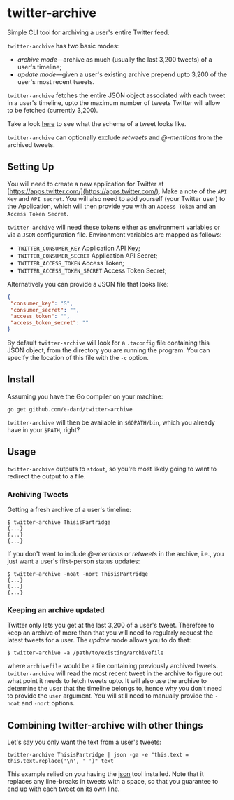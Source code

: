 # twitter-archive

Simple CLI tool for archiving a user's entire Twitter feed.

`twitter-archive` has two basic modes:

 - *archive mode*—archive as much (usually the last 3,200 tweets) of a
   user's timeline;
 - *update mode*—given a user's existing archive prepend upto 3,200 of
   the user's most recent tweets.

 `twitter-archive` fetches the entire JSON object associated with each tweet in a user's timeline, upto the maximum number of tweets Twitter will allow to be fetched (currently 3,200).

 Take a look [here](https://dev.twitter.com/rest/reference/get/statuses/show/%3Aid) to see what the schema of a tweet looks like.

`twitter-archive` can optionally exclude *retweets* and *@-mentions* from the archived tweets.

## Setting Up

You will need to create a new application for Twitter at [https://apps.twitter.com/](https://apps.twitter.com/).
Make a note of the `API Key` and `API secret`.
You will also need to add yourself (your Twitter user) to the Application, which will then provide you with an `Access Token` and an `Access Token Secret`.

`twitter-archive` will need these tokens either as environment variables or via a `JSON` configuration file.
Environment variables are mapped as follows:

 - `TWITTER_CONSUMER_KEY` Application API Key;
 - `TWITTER_CONSUMER_SECRET` Application API Secret;
 - `TWITTER_ACCESS_TOKEN` Access Token;
 - `TWITTER_ACCESS_TOKEN_SECRET` Access Token Secret;

 Alternatively you can provide a JSON file that looks like:

 ```json
{
  "consumer_key": "S",
  "consumer_secret": "",
  "access_token": "",
  "access_token_secret": ""
}
 ```

By default `twitter-archive` will look for a `.taconfig` file containing this JSON object, from the directory you are running the program.
You can specify the location of this file with the `-c` option.

## Install

Assuming you have the Go compiler on your machine:

```
go get github.com/e-dard/twitter-archive
```

`twitter-archive` will then be available in `$GOPATH/bin`, which you already have in your `$PATH`, right?

## Usage
`twitter-archive` outputs to `stdout`, so you're most likely going to want to redirect the output to a file.

### Archiving Tweets

Getting a fresh archive of a user's timeline:

```
$ twitter-archive ThisisPartridge
{...}
{...}
{...}
```

If you don't want to include *@-mentions* or *retweets* in the archive, i.e., you just want a user's first-person status updates:

```
$ twitter-archive -noat -nort ThisisPartridge
{...}
{...}
{...}
```

### Keeping an archive updated
Twitter only lets you get at the last 3,200 of a user's tweet.
Therefore to keep an archive of more than that you will need to regularly request the latest tweets for a user.
The *update* mode allows you to do that:

```
$ twitter-archive -a /path/to/existing/archivefile
```

where `archivefile` would be a file containing previously archived tweets.
`twitter-archive` will read the most recent tweet in the archive to figure out what point it needs to fetch tweets upto.
It will also use the archive to determine the user that the timeline belongs to, hence why you don't need to provide the `user` argument.
You will still need to manually provide the `-noat` and `-nort` options.

## Combining twitter-archive with other things

Let's say you only want the text from a user's tweets:

```
twitter-archive ThisisPartridge | json -ga -e "this.text = this.text.replace('\n', ' ')" text
```

This example relied on you having the [json](http://trentm.com/json/) tool installed.
Note that it replaces any line-breaks in tweets with a space, so that you guarantee to end up with each tweet on its own line.

